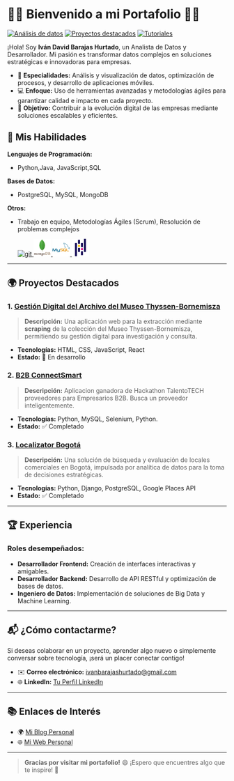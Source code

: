 # 👨‍💻 Bienvenido a mi Portafolio 👨‍💻

[![Análisis de datos](https://img.shields.io/badge/Análisis%20de%20Datos-blue?style=for-the-badge)](https://enlace-al-proyecto.com)
[![Proyectos destacados](https://img.shields.io/badge/Proyectos%20Destacados-blue?style=for-the-badge)](https://enlace-al-proyecto.com)
[![Tutoriales](https://img.shields.io/badge/Tutoriales-blue?style=for-the-badge)](https://github.com/ibarajas248/Aprendizaje-)





¡Hola! Soy **Iván David Barajas Hurtado**, un Analista de Datos y Desarrollador. Mi pasión es transformar datos complejos en soluciones estratégicas e innovadoras para empresas. 

- 🎯 **Especialidades:** Análisis y visualización de datos, optimización de procesos, y desarrollo de aplicaciones móviles.  
- 💻 **Enfoque:** Uso de herramientas avanzadas y metodologías ágiles para garantizar calidad e impacto en cada proyecto.  
- 🚀 **Objetivo:** Contribuir a la evolución digital de las empresas mediante soluciones escalables y eficientes.




## 🚀 Mis Habilidades

**Lenguajes de Programación:**
- Python,Java, JavaScript,SQL

**Bases de Datos:**
- PostgreSQL, MySQL, MongoDB

**Otros:**
- Trabajo en equipo, Metodologías Ágiles (Scrum), Resolución de problemas complejos

  <p align="left"> <a href="https://git-scm.com/" target="_blank" rel="noreferrer"> <img src="https://www.vectorlogo.zone/logos/git-scm/git-scm-icon.svg" alt="git" width="40" height="40"/> </a> <a href="https://www.mongodb.com/" target="_blank" rel="noreferrer"> <img src="https://raw.githubusercontent.com/devicons/devicon/master/icons/mongodb/mongodb-original-wordmark.svg" alt="mongodb" width="40" height="40"/> </a> <a href="https://www.mysql.com/" target="_blank" rel="noreferrer"> <img src="https://raw.githubusercontent.com/devicons/devicon/master/icons/mysql/mysql-original-wordmark.svg" alt="mysql" width="40" height="40"/> </a> <a href="https://pandas.pydata.org/" target="_blank" rel="noreferrer"> <img src="https://raw.githubusercontent.com/devicons/devicon/2ae2a900d2f041da66e950e4d48052658d850630/icons/pandas/pandas-original.svg" alt="pandas" width="40" height="40"/> </a> </p>


---

## 🌍  Proyectos Destacados


### 1. [**Gestión Digital del Archivo del Museo Thyssen-Bornemisza**](https://github.com/ibarajas248/coleccion-thyssen-bornemisza_)  
> **Descripción:** Una aplicación web para la extracción mediante **scraping** de la colección del Museo Thyssen-Bornemisza, permitiendo su gestión digital para investigación y consulta.  
- **Tecnologías:** HTML, CSS, JavaScript, React  
- **Estado:** 🔄 En desarrollo



### 2. [**B2B ConnectSmart**](https://github.com/ibarajas248/b2b-ConnectSmart-hackaton)  
> **Descripción:** Aplicacion ganadora de Hackathon TalentoTECH proveedores para Empresarios B2B. Busca un proveedor inteligentemente. 
- **Tecnologías:** Python, MySQL, Selenium, Python.
- **Estado:** ✅ Completado

### 3. [**Localizator Bogotá**](https://github.com/ibarajas248/Hackathon-TalentoTECH-Locales-Comerciales)


> **Descripción:** Una solución de búsqueda y evaluación de locales comerciales en Bogotá, impulsada por analítica de datos para la toma de decisiones estratégicas.

- **Tecnologías:** Python, Django, PostgreSQL, Google Places API
- **Estado:** ✅ Completado



  

---

## 🏆 Experiencia

### Roles desempeñados:
- **Desarrollador Frontend:** Creación de interfaces interactivas y amigables.
- **Desarrollador Backend:** Desarrollo de API RESTful y optimización de bases de datos.
- **Ingeniero de Datos:** Implementación de soluciones de Big Data y Machine Learning.

---

## 📬 ¿Cómo contactarme?

Si deseas colaborar en un proyecto, aprender algo nuevo o simplemente conversar sobre tecnología, ¡será un placer conectar contigo!

- ✉️ **Correo electrónico:** ivanbarajashurtado@gmail.com
- 🌐 **LinkedIn:** [Tu Perfil LinkedIn](enlace-a-perfil)


---

## 📚 Enlaces de Interés

- 🌍 [Mi Blog Personal](enlace-a-blog)
- 🌐 [Mi Web Personal](enlace-a-web)

---

> **Gracias por visitar mi portafolio!** 😄 ¡Espero que encuentres algo que te inspire! 🚀


